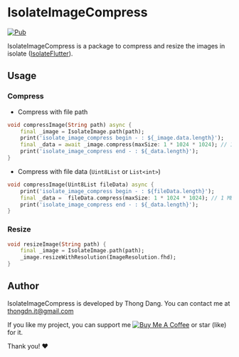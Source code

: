 # IsolateImageCompress

[![Pub][pub_v_image_url]][pub_url]

IsolateImageCompress is a package to compress and resize the images in isolate ([IsolateFlutter][isolate_flutter_pub_url]).

## Usage

### Compress

- Compress with file path

```dart
void compressImage(String path) async {
    final _image = IsolateImage.path(path);
    print('isolate_image_compress begin - : ${_image.data.length}');
    final _data = await _image.compress(maxSize: 1 * 1024 * 1024); // 1 MB
    print('isolate_image_compress end - : ${_data.length}');
}
```

- Compress with file data (`Uint8List` or `List<int>`)

```dart
void compressImage(Uint8List fileData) async {
    print('isolate_image_compress begin - : ${fileData.length}');
    final _data =  fileData.compress(maxSize: 1 * 1024 * 1024); // 1 MB
    print('isolate_image_compress end - : ${_data.length}');
}
```

### Resize

```dart
void resizeImage(String path) {
    final _image = IsolateImage.path(path);
    _image.resizeWithResolution(ImageResolution.fhd);
}
```

## Author

IsolateImageCompress is developed by Thong Dang. You can contact me at thongdn.it@gmail.com

If you like my project, you can support me [![Buy Me A Coffee][buy_me_a_coffee_image_url]][buy_me_a_coffee_url] or star (like) for it.

Thank you! ❤️

[//]: # 'reference links'
[isolate_flutter_pub_url]: https://pub.dev/packages/isolate_flutter
[pub_url]: https://pub.dev/packages/isolate_image_compress
[pub_v_image_url]: https://img.shields.io/pub/v/isolate_image_compress.svg
[buy_me_a_coffee_image_url]: https://www.buymeacoffee.com/assets/img/custom_images/orange_img.png
[buy_me_a_coffee_url]: https://www.buymeacoffee.com/thongdn.it

